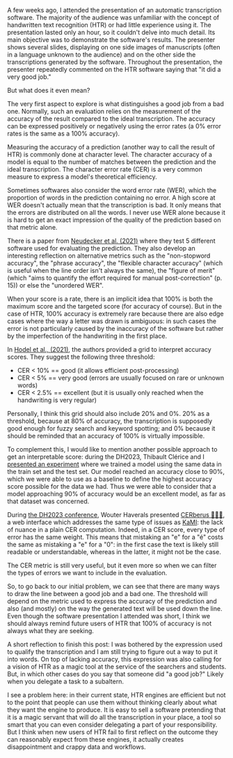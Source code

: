 <!--
.. title: 012 - "It did a very good job"
.. slug: 012
.. date: 2023-07-15 08:06:20 UTC-04:00
.. tags: metrics, HTR, accuracy, evaluation
.. category: mood
.. link: 
.. description: 
.. status:
.. type: text
-->

A few weeks ago, I attended the presentation of an automatic transcription software. The majority of the audience was unfamiliar with the concept of handwritten text recognition (HTR) or had little experience using it. The presentation lasted only an hour, so it couldn't delve into much detail. Its main objective was to demonstrate the software's results. The presenter shows several slides, displaying on one side  images of manuscripts (often in a language unknown to the audience) and on the other side the transcriptions generated by the software. Throughout the presentation, the presenter repeatedly commented on the HTR software saying that "it did a very good job."

But what does it even mean?

The very first aspect to explore is what distinguishes a good job from a bad one. Normally, such an evaluation relies on the measurement of the accuracy of the result compared to the ideal transcription. The accuracy can be expressed positively or negatively using the error rates (a 0% error rates is the same as a 100% accuracy).

Measuring the accuracy of a prediction (another way to call the result of HTR) is commonly done at character level. The character accuracy of a model is equal to the number of matches between the prediction and the ideal transcription. The character error rate (CER) is a very common measure to express a model's theoretical efficiency.

Sometimes softwares also consider the word error rate (WER), which the proportion of words in the prediction containing no error. A high score at WER doesn't actually mean that the transcription is bad. It only means that the errors are distributed on all the words. I never use WER alone because it is hard to get an exact impression of the quality of the prediction based on that metric alone.

There is a paper from [Neudecker et al. (2021)](https://dl.acm.org/doi/10.1145/3476887.3476888) where they test 5 different software used for evaluating the prediction. They also develop an interesting reflection on alternative metrics such as the "non-stopword accuracy", the "phrase accuracy", the "flexible character accuracy" (which is useful when the line order isn't always the same), the "figure of merit" (which "aims to quantify the effort required for manual post-correction" (p. 15)) or else the "unordered WER".

When your score is a rate, there is an implicit idea that 100% is both the maximum score and the targeted score (for accuracy of course). But in the case of HTR, 100% accuracy is extremely rare because there are also edge cases where the way a letter was drawn is ambiguous: in such cases the error is not particularly caused by the inaccuracy of the software but rather by the imperfection of the handwriting in the first place.

In [Hodel et al., (2021)](https://openhumanitiesdata.metajnl.com/articles/10.5334/johd.46), the authors provided a grid to interpret accuracy scores. They suggest the following three threshold:

- CER < 10% == good (it allows efficient post-processing)
- CER < 5% == very good (errors are usually focused on rare or unknown words)
- CER < 2.5% == excellent (but it is usually only reached when the handwriting is very regular)

Personally, I think this grid should also include 20% and 0%. 20% as a threshold, because at 80% of accuracy, the transcription is supposedly good enough for fuzzy search and keyword spotting; and 0% because it should be reminded that an accuracy of 100% is virtually impossible.

To complement this, I would like to mention another possible approach to get an interpretable score: during the DH2023, Thibault Clérice and I [presented an experiment](https://inria.hal.science/hal-04094241) where we trained a model using the same data in the train set and the test set. Our model reached an accuracy close to 90%, which we were able to use as a baseline to define the highest accuracy score possible for the data we had. Thus we were able to consider that a model approaching 90% of accuracy would be an excellent model, as far as that dataset was concerned.

During [the DH2023 conference](https://www.conftool.pro/dh2023/index.php?page=browseSessions&form_session=76#paperID395), Wouter Haverals presented [CERberus 🐶🐶🐶](https://github.com/WHaverals/CERberus), a web interface which addresses the same type of issues as [KaMI](https://huggingface.co/spaces/lterriel/kami-app): the lack of nuance in a plain CER computation. Indeed, in a CER score, every type of error has the same weight. This means that mistaking an "e" for a "é" costs the same as mistaking a "e" for a "0": in the first case the text is likely still readable or understandable, whereas in the latter, it might not be the case.

The CER metric is still very useful, but it even more so when we can filter the types of errors we want to include in the evaluation.

So, to go back to our initial problem, we can see that there are many ways to draw the line between a good job and a bad one. The threshold will depend on the metric used to express the accuracy of the prediction and also (and mostly) on the way the generated text will be used down the line. Even though the software presentation I attended was short, I think we should always remind future users of HTR that 100% of accuracy is not always what they are seeking.

A short reflection to finish this post: I was bothered by the expression used to qualify the transcription and I am still trying to figure out a way to put it into words. On top of lacking accuracy, this expression was also calling for a vision of HTR as a magic tool at the service of the searchers and students. But, in which other cases do you say that someone did "a good job?" Likely when you delegate a task to a subaltern.

I see a problem here: in their current state, HTR engines are efficient but not to the point that people can use them without thinking clearly about what they want the engine to produce. It is easy to sell a software pretending that it is a magic servant that will do all the transcription in your place, a tool so smart that you can even consider delegating a part of your responsibility. But I think when new users of HTR fail to first reflect on the outcome they can reasonably expect from these engines, it actually creates disappointment and crappy data and workflows.
